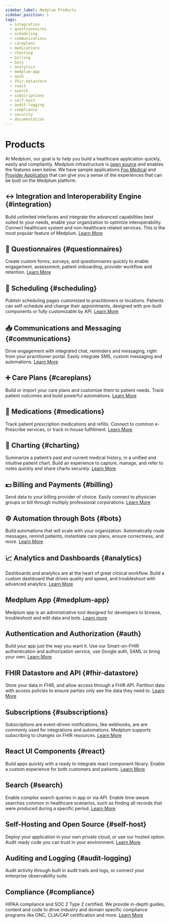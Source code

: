 ```yaml
---
sidebar_label: Medplum Products
sidebar_position: 1
tags:
  - integration
  - questionnaires
  - scheduling
  - communications
  - careplans
  - medications
  - charting
  - billing
  - bots
  - analytics
  - medplum-app
  - auth
  - fhir-datastore
  - react
  - search
  - subscriptions
  - self-host
  - audit-logging
  - compliance
  - security
  - documentation
---
```


# Products

At Medplum, our goal is to help you build a healthcare application quickly, easily and compliantly. Medplum infrastructure is [open source](https://github.com/medplum/medplum) and enables the features seen below. We have sample applications [Foo Medical](https://foomedical.com/) and [Provider Application](https://provider.foomedical.com/) that can give you a sense of the experiences that can be built on the Medplum platform.

## ↔ Integration and Interoperability Engine {#integration}

Build unlimited interfaces and integrate the advanced capabilities best suited to your needs, enable your organization to optimize interoperability. Connect healthcare system and non-healthcare related services. This is the most popular feature of Medplum. [Learn More](../products/integration)

## 📝 Questionnaires {#questionnaires}

Create custom forms, surveys, and questionnaires quickly to enable engagement, assessment, patient onboarding, provider workflow and retention. [Learn More](../products/questionnaires)

## 📆 Scheduling {#scheduling}

Publish scheduling pages customized to practitioners or locations. Patients can self-schedule and change their appointments, designed with pre-built components or fully customizable by API. [Learn More](../products/scheduling)

## 📥 Communications and Messaging {#communications}

Drive engagement with integrated chat, reminders and messaging, right from your practitioner portal. Easily integrate SMS, custom messaging and automations. [Learn More](../products/communications)

## ➕ Care Plans {#careplans}

Build or import your care plans and customize them to patient needs. Track patient outcomes and build powerful automations. [Learn More](../products/careplans)

## 💊 Medications {#medications}

Track patient prescription medications and refills. Connect to common e-Prescribe services, or track in-house fulfillment. [Learn More](/docs/medications)

## 📔 Charting {#charting}

Summarize a patient’s past and current medical history, in a unified and intuitive patient chart. Build an experience to capture, manage, and refer to notes quickly and share charts securely. [Learn More](/docs/charting)

## 💵 Billing and Payments {#billing}

Send data to your billing provider of choice. Easily connect to physician groups or bill through multiply professional corporations. [Learn More](../products/billing)

## ⚙️ Automation through Bots {#bots}

Build automations that will scale with your organization. Automatically route messages, remind patients, instantiate care plans, ensure correctness, and more. [Learn More](../products/bots)

## 📈 Analytics and Dashboards {#analytics}

Dashboards and analytics are at the heart of great clinical workflow. Build a custom dashboard that drives quality and speed, and troubleshoot with advanced analytics. [Learn More](/docs/analytics)

## Medplum App {#medplum-app}

Medplum app is an administrative tool designed for developers to browse, troubleshoot and edit data and bots. [Learn more](/docs/app)

## Authentication and Authorization {#auth}

Build your app just the way you want it. Use our Smart-on-FHIR authentication and authorization service, use Google auth, SAML or bring your own. [Learn More](/docs/auth)

## FHIR Datastore and API {#fhir-datastore}

Store your data in FHIR, and allow access through a FHIR API. Partition data with access policies to ensure parties only see the data they need to. [Learn More](/docs/fhir-datastore)

## Subscriptions {#subscriptions}

Subscriptions are event-driven notifications, like webhooks, are are commonly used for integrations and automations. Medplum supports subscribing to changes on FHIR resources. [Learn More](/docs/subscriptions)

## React UI Components {#react}

Build apps quickly with a ready to integrate react component library. Enable a custom experience for both customers and patients. [Learn More](/docs/react)

## Search {#search}

Enable complex search queries in app or via API. Enable time-aware searches common in healthcare scenarios, such as finding all records that were produced during a specific period. [Learn More](/docs/search)

## Self-Hosting and Open Source {#self-host}

Deploy your application in your own private cloud, or use our hosted option. Audit ready code you can trust in your environment. [Learn More](/docs/self-hosting)

## Auditing and Logging {#audit-logging}

Audit activity through built in audit trails and logs, or connect your enterprise observability suite.

## Compliance {#compliance}

HIPAA compliance and SOC 2 Type 2 certified. We provide in-depth guides, content and code to drive industry and domain specific compliance programs like ONC, CLIA/CAP certification and more. [Learn More](/docs/compliance)
